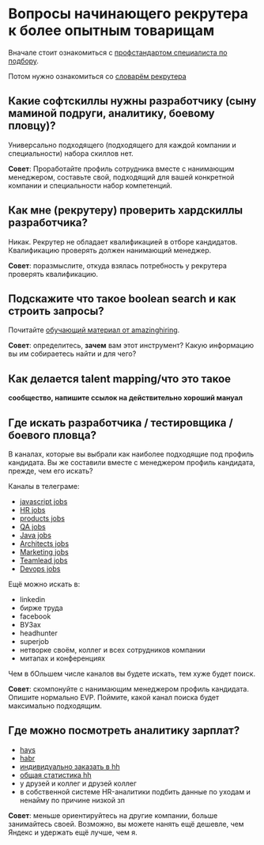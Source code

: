 # Вопросы начинающего рекрутера к более опытным товарищам

Вначале стоит ознакомиться с [профстандартом специалиста по подбору](https://rark-kazan.ru/files/docs/ps_spup_na_24_09_15_mintrud.pdf).

Потом нужно ознакомиться со [словарём рекрутера](https://github.com/sharovatov/teamlead/blob/master/recruiting.md)

## Какие софтскиллы нужны разработчику (сыну маминой подруги, аналитику, боевому пловцу)?

Универсально подходящего (подходящего для каждой компании и специальности) набора скиллов нет.

**Совет**: Проработайте профиль сотрудника вместе с нанимающим менеджером, составьте свой, подходящий для вашей конкретной компании и специальности набор компетенций.

## Как мне (рекрутеру) проверить хардскиллы разработчика?

Никак. Рекрутер не обладает квалификацией в отборе кандидатов. Квалификацию проверять должен нанимающий менеджер.

**Совет**: поразмыслите, откуда взялась потребность у рекрутера проверять квалификацию.

## Подскажите что такое boolean search и как строить запросы?

Почитайте [обучающий материал от amazinghiring](https://amazinghiring.ru/blog/2017/09/04/boolean-search-для-it-рекрутеров/).

**Совет**: определитесь, **зачем** вам этот инструмент? Какую информацию вы им собираетесь найти и для чего?

## Как делается talent mapping/что это такое

**сообщество, напишите ссылок на действительно хороший мануал**

## Где искать разработчика / тестировщика / боевого пловца?

В каналах, которые вы выбрали как наиболее подходящие под профиль кандидата. Вы же составили вместе с менеджером профиль кандидата, прежде, чем его искать?

Каналы в телеграме:
- [javascript jobs](https://t.me/javascript_jobs)
- [HR jobs](https://t.me/job4hr)
- [products jobs](https://t.me/products_jobs)
- [QA jobs](https://t.me/qa_jobs)
- [Java jobs](https://t.me/javadevjob)
- [Architects jobs](https://t.me/itarchitect_jobs)
- [Marketing jobs](https://t.me/marketing_jobs)
- [Teamlead jobs](https://t.me/TeamLeadJobs)
- [Devops jobs](https://t.me/devops_jobs)

Ещё можно искать в:
- linkedin
- бирже труда
- facebook
- ВУЗах
- headhunter
- superjob
- нетворке своём, коллег и всех сотрудников компании
- митапах и конференциях

Чем в бОльшем числе каналов вы будете искать, тем хуже будет поиск.

**Совет**: скомпонуйте с нанимающим менеджером профиль кандидата. Опишите нормально EVP. Поймите, какой канал поиска будет максимально подходящим.

## Где можно посмотреть аналитику зарплат?

- [hays](https://salaryguide.hays.ru/salary-guide-2020-2021/)
- [habr](https://career.habr.com/salaries)
- [индивидуально заказать в hh](https://spb.hh.ru/article/salaryresearch)
- [общая статистика hh](https://stats.hh.ru)
- у друзей и коллег и друзей коллег
- в собственной системе HR-аналитики подбить данные по уходам и ненайму по причине низкой зп

**Совет**: меньше ориентируйтесь на другие компании, больше занимайтесь своей. Возможно, вы можете нанять ещё дешевле, чем Яндекс и удержать ещё лучше, чем я.
